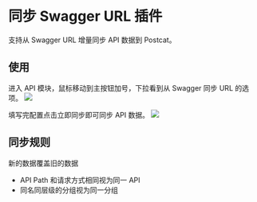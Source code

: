 # 同步 Swagger URL 插件

支持从 Swagger URL 增量同步 API 数据到 Postcat。

## 使用

进入 API 模块，鼠标移动到主按钮加号，下拉看到从 Swagger 同步 URL 的选项。
![](https://raw.githubusercontent.com/eolinker/postcat-extensions/main/packages/postcat-sync-swagger/assets/images/2023-02-25-11-18-47.png)

填写完配置点击立即同步即可同步 API 数据。
![](https://raw.githubusercontent.com/eolinker/postcat-extensions/main/packages/postcat-sync-swagger/assets/images/2023-02-25-18-10-36.png)

## 同步规则

新的数据覆盖旧的数据

- API Path 和请求方式相同视为同一 API
- 同名同层级的分组视为同一分组

